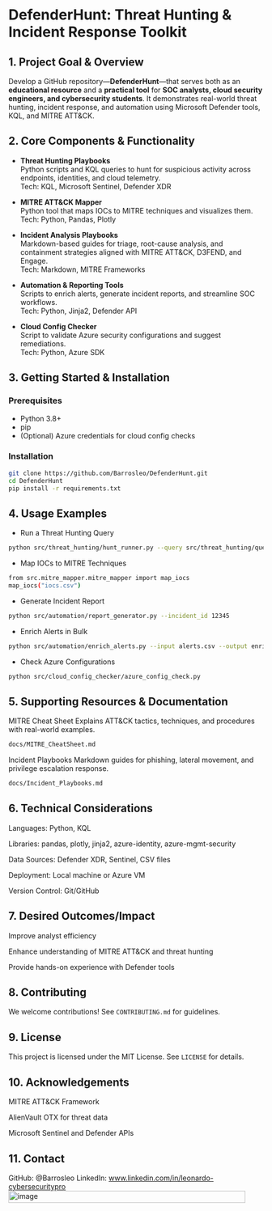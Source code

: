 # DefenderHunt: Threat Hunting & Incident Response Toolkit

## 1. Project Goal & Overview

Develop a GitHub repository—**DefenderHunt**—that serves both as an **educational resource** and a **practical tool** for **SOC analysts, cloud security engineers, and cybersecurity students**. It demonstrates real-world threat hunting, incident response, and automation using Microsoft Defender tools, KQL, and MITRE ATT&CK.

## 2. Core Components & Functionality

- **Threat Hunting Playbooks**  
  Python scripts and KQL queries to hunt for suspicious activity across endpoints, identities, and cloud telemetry.  
  Tech: KQL, Microsoft Sentinel, Defender XDR

- **MITRE ATT&CK Mapper**  
  Python tool that maps IOCs to MITRE techniques and visualizes them.  
  Tech: Python, Pandas, Plotly

- **Incident Analysis Playbooks**  
  Markdown-based guides for triage, root-cause analysis, and containment strategies aligned with MITRE ATT&CK, D3FEND, and Engage.  
  Tech: Markdown, MITRE Frameworks

- **Automation & Reporting Tools**  
  Scripts to enrich alerts, generate incident reports, and streamline SOC workflows.  
  Tech: Python, Jinja2, Defender API

- **Cloud Config Checker**  
  Script to validate Azure security configurations and suggest remediations.  
  Tech: Python, Azure SDK

## 3. Getting Started & Installation

### Prerequisites
- Python 3.8+
- pip
- (Optional) Azure credentials for cloud config checks

### Installation
```bash
git clone https://github.com/Barrosleo/DefenderHunt.git
cd DefenderHunt
pip install -r requirements.txt
```

## 4. Usage Examples

- Run a Threat Hunting Query
```bash
python src/threat_hunting/hunt_runner.py --query src/threat_hunting/queries/suspicious_logon.kql
```

- Map IOCs to MITRE Techniques
```bash
from src.mitre_mapper.mitre_mapper import map_iocs
map_iocs("iocs.csv")
```

- Generate Incident Report
```bash
python src/automation/report_generator.py --incident_id 12345
```

- Enrich Alerts in Bulk
```bash
python src/automation/enrich_alerts.py --input alerts.csv --output enriched_alerts.csv
```

- Check Azure Configurations
```bash
python src/cloud_config_checker/azure_config_check.py
```

## 5. Supporting Resources & Documentation
MITRE Cheat Sheet Explains ATT&CK tactics, techniques, and procedures with real-world examples. 
```bash
docs/MITRE_CheatSheet.md
```

Incident Playbooks Markdown guides for phishing, lateral movement, and privilege escalation response. 
```bash
docs/Incident_Playbooks.md
```

## 6. Technical Considerations
Languages: Python, KQL

Libraries: pandas, plotly, jinja2, azure-identity, azure-mgmt-security

Data Sources: Defender XDR, Sentinel, CSV files

Deployment: Local machine or Azure VM

Version Control: Git/GitHub

## 7. Desired Outcomes/Impact
Improve analyst efficiency

Enhance understanding of MITRE ATT&CK and threat hunting

Provide hands-on experience with Defender tools

## 8. Contributing
We welcome contributions! See ```CONTRIBUTING.md``` for guidelines.

## 9. License
This project is licensed under the MIT License. See ```LICENSE``` for details.

## 10. Acknowledgements
MITRE ATT&CK Framework

AlienVault OTX for threat data

Microsoft Sentinel and Defender APIs

## 11. Contact
GitHub: @Barrosleo 
LinkedIn: www.linkedin.com/in/leonardo-cybersecuritypro <img width="468" height="24" alt="image" src="https://github.com/user-attachments/assets/4aa08f92-badb-4927-9653-8408d3117098" />

